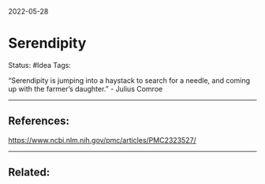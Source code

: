 2022-05-28
# Serendipity
Status: #Idea
Tags:


“Serendipity is jumping into a haystack to search for a needle, and coming up with the farmer’s daughter.” - Julius Comroe





---
## References:

https://www.ncbi.nlm.nih.gov/pmc/articles/PMC2323527/

---
## Related:
